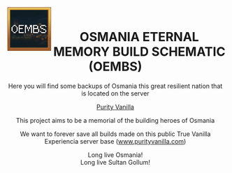 <!--suppress HtmlDeprecatedAttribute -->
<div align="center">
<img alt="OSMANIA ETERNAL MEMORY BUILD SCHEMATIC" src="/OEMBS.webp" width="100" align=left hspace="5" vspace="5"/>
<br>
<h1>OSMANIA ETERNAL MEMORY BUILD SCHEMATIC (OEMBS)</h1>
Here you will find some backups of Osmania  
this great resilient nation that is located on the server
  
[Purity Vanilla](https://www.purityvanilla.com/)  
  
This project aims to be a memorial of the building heroes of Osmania  
  
We want to forever save all builds made on this public True Vanilla Experiencia server base (www.purityvanilla.com)  
  
Long live Osmania!  
Long live Sultan Gollum!  

